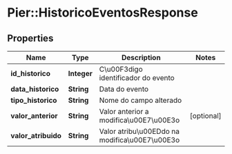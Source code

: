 # Pier::HistoricoEventosResponse

## Properties
Name | Type | Description | Notes
------------ | ------------- | ------------- | -------------
**id_historico** | **Integer** | C\u00F3digo identificador do evento | 
**data_historico** | **String** | Data do evento | 
**tipo_historico** | **String** | Nome do campo alterado | 
**valor_anterior** | **String** | Valor anterior a modifica\u00E7\u00E3o | [optional] 
**valor_atribuido** | **String** | Valor atribu\u00EDdo na modifica\u00E7\u00E3o | 


